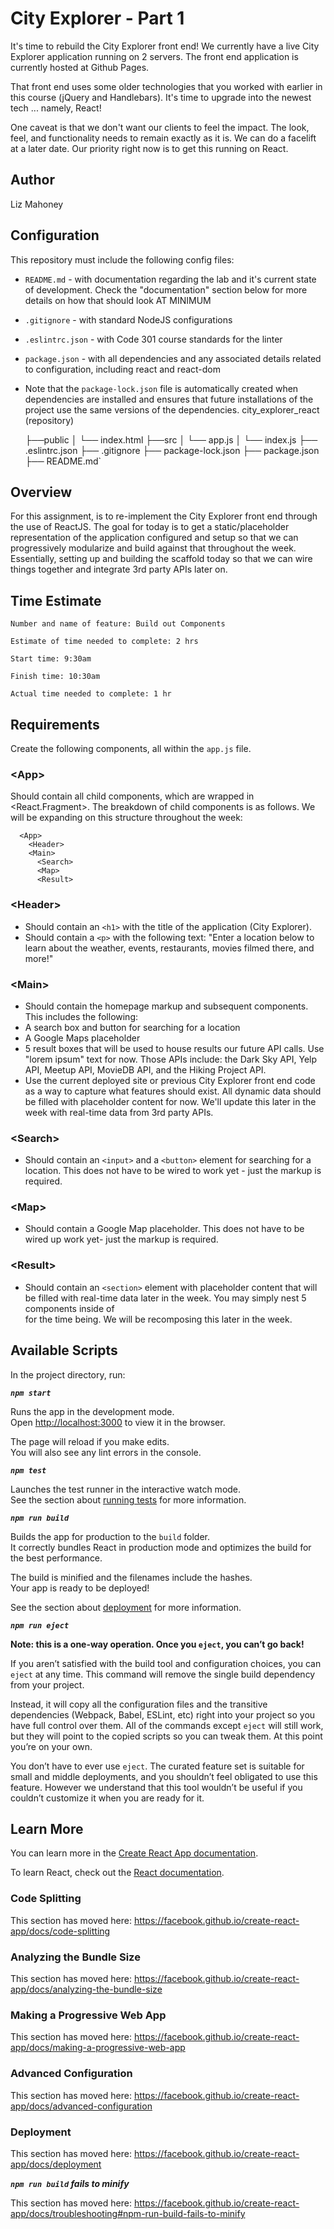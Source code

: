 # City Explorer - Part 1

It's time to rebuild the City Explorer front end! We currently have a live City Explorer application running on 2 servers. The front end application is currently hosted at Github Pages.

That front end uses some older technologies that you worked with earlier in this course (jQuery and Handlebars). It's time to upgrade into the newest tech ... namely, React!

One caveat is that we don't want our clients to feel the impact. The look, feel, and functionality needs to remain exactly as it is. We can do a facelift at a later date. Our priority right now is to get this running on React.

## Author 
Liz Mahoney


## Configuration

This repository must include the following config files:

- `README.md` - with documentation regarding the lab and it's current state of development. Check the "documentation" section below for more details on how that should look AT MINIMUM
- `.gitignore` - with standard NodeJS configurations
- `.eslintrc.json` - with Code 301 course standards for the linter
- `package.json` - with all dependencies and any associated details related to configuration, including react and react-dom
- Note that the `package-lock.json` file is automatically created when dependencies are installed and ensures that future installations of the project use the same versions of the dependencies.
city_explorer_react (repository)

  ├──public
  │  └── index.html
  ├──src
  │  └── app.js
  │  └── index.js
  ├── .eslintrc.json
  ├── .gitignore
  ├── package-lock.json
  ├── package.json
  ├── README.md`

## Overview

For this assignment, is to re-implement the City Explorer front end through the use of ReactJS. The goal for today is to get a static/placeholder representation of the application configured and setup so that we can progressively modularize and build against that throughout the week. Essentially, setting up and building the scaffold today so that we can wire things together and integrate 3rd party APIs later on.

## Time Estimate

```
Number and name of feature: Build out Components

Estimate of time needed to complete: 2 hrs

Start time: 9:30am

Finish time: 10:30am

Actual time needed to complete: 1 hr
```


## Requirements

Create the following components, all within the `app.js` file.

### \<App>

Should contain all child components, which are wrapped in <React.Fragment>. The breakdown of child components is as follows. We will be expanding on this structure throughout the week:

```
  <App>
    <Header>
    <Main>
      <Search>
      <Map>
      <Result>
```
### \<Header>

- Should contain an `<h1>` with the title of the application (City Explorer).
- Should contain a `<p>` with the following text: "Enter a location below to learn about the weather, events, restaurants, movies filmed there, and more!"

### \<Main>

- Should contain the homepage markup and subsequent components. This includes the following:
- A search box and button for searching for a location
- A Google Maps placeholder
- 5 result boxes that will be used to house results our future API calls. Use "lorem ipsum" text for now. Those APIs include: the Dark Sky API, Yelp API, Meetup API, MovieDB API, and the Hiking Project API.
- Use the current deployed site or previous City Explorer front end code as a way to capture what features should exist. All dynamic data should be filled with placeholder content for now. We'll update this later in the week with real-time data from 3rd party APIs.

### \<Search>

- Should contain an `<input>` and a `<button>` element for searching for a location. This does not have to be wired to work yet - just the markup is required.
  
### \<Map>

- Should contain a Google Map placeholder. This does not have to be wired up work yet- just the markup is required.

### \<Result>

- Should contain an `<section>` element with placeholder content that will be filled with real-time data later in the week. You may simply nest 5 <Result> components inside of <Main> for the time being. We will be recomposing this later in the week.

## Available Scripts

In the project directory, run:

***`npm start`***

Runs the app in the development mode.<br>
Open [http://localhost:3000](http://localhost:3000) to view it in the browser.

The page will reload if you make edits.<br>
You will also see any lint errors in the console.

***`npm test`***

Launches the test runner in the interactive watch mode.<br>
See the section about [running tests](https://facebook.github.io/create-react-app/docs/running-tests) for more information.

***`npm run build`***

Builds the app for production to the `build` folder.<br>
It correctly bundles React in production mode and optimizes the build for the best performance.

The build is minified and the filenames include the hashes.<br>
Your app is ready to be deployed!

See the section about [deployment](https://facebook.github.io/create-react-app/docs/deployment) for more information.

***`npm run eject`***

**Note: this is a one-way operation. Once you `eject`, you can’t go back!**

If you aren’t satisfied with the build tool and configuration choices, you can `eject` at any time. This command will remove the single build dependency from your project.

Instead, it will copy all the configuration files and the transitive dependencies (Webpack, Babel, ESLint, etc) right into your project so you have full control over them. All of the commands except `eject` will still work, but they will point to the copied scripts so you can tweak them. At this point you’re on your own.

You don’t have to ever use `eject`. The curated feature set is suitable for small and middle deployments, and you shouldn’t feel obligated to use this feature. However we understand that this tool wouldn’t be useful if you couldn’t customize it when you are ready for it.

## Learn More

You can learn more in the [Create React App documentation](https://facebook.github.io/create-react-app/docs/getting-started).

To learn React, check out the [React documentation](https://reactjs.org/).

### Code Splitting

This section has moved here: https://facebook.github.io/create-react-app/docs/code-splitting

### Analyzing the Bundle Size

This section has moved here: https://facebook.github.io/create-react-app/docs/analyzing-the-bundle-size

### Making a Progressive Web App

This section has moved here: https://facebook.github.io/create-react-app/docs/making-a-progressive-web-app

### Advanced Configuration

This section has moved here: https://facebook.github.io/create-react-app/docs/advanced-configuration

### Deployment

This section has moved here: https://facebook.github.io/create-react-app/docs/deployment

***`npm run build` fails to minify***

This section has moved here: https://facebook.github.io/create-react-app/docs/troubleshooting#npm-run-build-fails-to-minify
